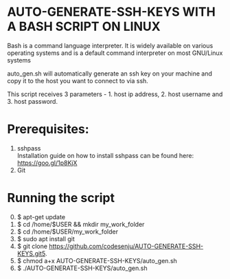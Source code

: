 # AUTO-GENERATE-SSH-KEYS WITH A BASH SCRIPT ON LINUX

<p>Bash is a command language interpreter. It is widely available on various operating systems and is a default command interpreter on most GNU/Linux systems</p>
auto_gen.sh will automatically generate an ssh key on your machine and copy it to the host you want to connect to via ssh.
<p>This script receives 3 parameters - 1. host ip address, 2. host username and 3. host password.</p>

# Prerequisites:

1. sshpass <br>
Installation guide on how to install sshpass can be found here: https://goo.gl/1p8KjX
2. Git

# Running the script
0. $ apt-get update
1. $ cd /home/$USER && mkdir my_work_folder
2. $ cd /home/$USER/my_work_folder
3. $ sudo apt install git
4. $ git clone https://github.com/codesenju/AUTO-GENERATE-SSH-KEYS.git5.
5. $ chmod a+x AUTO-GENERATE-SSH-KEYS/auto_gen.sh
6. $ ./AUTO-GENERATE-SSH-KEYS/auto_gen.sh
